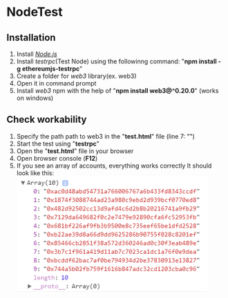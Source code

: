 # NodeTest
## Installation
1. Install [*Node.js*](https://nodejs.org/en/)
1. Install *testrpc*(Test Node) using the followinng command: "**npm install -g ethereumjs-testrpc**"
1. Create a folder for *web3* library(ex. web3)
1. Open it in command prompt
1. Install *web3* npm with the help of "**npm install web3@^0.20.0**" (works on windows)

## Check workability
1. Specify the path path to web3 in the "**test.html**" file
(line 7: "<script src="**path_to_web3**\dist\web3.js"></script>")
1. Start the test using "**testrpc**"
1. Open the "**test.html**" file in your browser
1. Open browser console (**F12**)
1. If you see an array of accounts, everything works correctly
It should look like this:
![Accounts](/images/accounts.png)